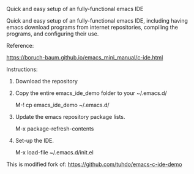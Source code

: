 Quick and easy setup of an fully-functional emacs IDE

Quick and easy setup of an fully-functional emacs IDE, including
having emacs download programs from internet repositories, compiling
the programs, and configuring their use.

Reference:

   https://boruch-baum.github.io/emacs_mini_manual/c-ide.html

Instructions:

1) Download the repository

2) Copy the entire emacs_ide_demo folder to your ~/.emacs.d/

     M-! cp emacs_ide_demo ~/.emacs.d/

3) Update the emacs repository package lists.

     M-x package-refresh-contents

4) Set-up the IDE.

     M-x load-file ~/.emacs.d/init.el


This is modified fork of: https://github.com/tuhdo/emacs-c-ide-demo

